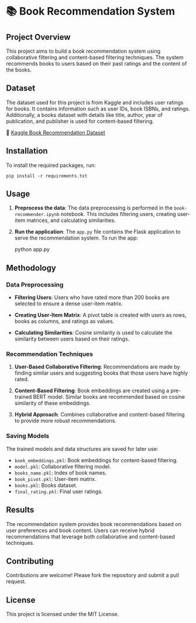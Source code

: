 # 📚 Book Recommendation System

## Project Overview

This project aims to build a book recommendation system using collaborative filtering and content-based filtering techniques. The system recommends books to users based on their past ratings and the content of the books.

## Dataset

The dataset used for this project is from Kaggle and includes user ratings for books. It contains information such as user IDs, book ISBNs, and ratings. Additionally, a books dataset with details like title, author, year of publication, and publisher is used for content-based filtering.

🔗 [Kaggle Book Recommendation Dataset](https://www.kaggle.com/datasets/ra4u12/bookrecommendation)

## Installation

To install the required packages, run:

    pip install -r requirements.txt

## Usage

1. **Preprocess the data**:
   The data preprocessing is performed in the `book-recommender.ipynb` notebook. This includes filtering users, creating user-item matrices, and calculating similarities.

2. **Run the application**:
   The `app.py` file contains the Flask application to serve the recommendation system. To run the app:
   
    python app.py

## Methodology

### Data Preprocessing

- **Filtering Users**:
  Users who have rated more than 200 books are selected to ensure a dense user-item matrix.
  
- **Creating User-Item Matrix**:
  A pivot table is created with users as rows, books as columns, and ratings as values.

- **Calculating Similarities**:
  Cosine similarity is used to calculate the similarity between users based on their ratings.

### Recommendation Techniques

1. **User-Based Collaborative Filtering**:
   Recommendations are made by finding similar users and suggesting books that those users have highly rated.

2. **Content-Based Filtering**:
   Book embeddings are created using a pre-trained BERT model. Similar books are recommended based on cosine similarity of these embeddings.

3. **Hybrid Approach**:
   Combines collaborative and content-based filtering to provide more robust recommendations.

### Saving Models

The trained models and data structures are saved for later use:
- `book_embeddings.pkl`: Book embeddings for content-based filtering.
- `model.pkl`: Collaborative filtering model.
- `books_name.pkl`: Index of book names.
- `book_pivot.pkl`: User-item matrix.
- `books.pkl`: Books dataset.
- `final_rating.pkl`: Final user ratings.

## Results

The recommendation system provides book recommendations based on user preferences and book content. Users can receive hybrid recommendations that leverage both collaborative and content-based techniques.

## Contributing

Contributions are welcome! Please fork the repository and submit a pull request.

## License

This project is licensed under the MIT License.